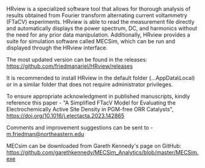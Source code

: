 HRview is a specialized software tool that allows for thorough analysis of results obtained from Fourier transform alternating current voltammetry (FTaCV) experiments. HRview is able to read the measurement file directly and automatically displays the power spectrum, DC, and harmonics without the need for any prior data manipulation. Additionally, HRview provides a suite for simulation software called MECSim, which can be run and displayed through the HRview interface.

The most updated version can be found in the releases: https://github.com/friedmanariel/HRview/releases

It is recommended to install HRview in the default folder (...AppData\Local\) or in a similar folder that does not require administrator privileges.

To ensure appropriate acknowledgment in published manuscripts, kindly reference this paper - "A Simplified FTacV Model for Evaluating the Electrochemically Active Site Density in PGM-free ORR Catalysts", https://doi.org/10.1016/j.electacta.2023.142865

Comments and improvement suggestions can be sent to - m.friedman@northeastern.edu

MECsim can be downloaded from Gareth Kennedy's page on GitHub: https://github.com/garethkennedy/MECSim_Analytics/blob/master/MECSim.exe
